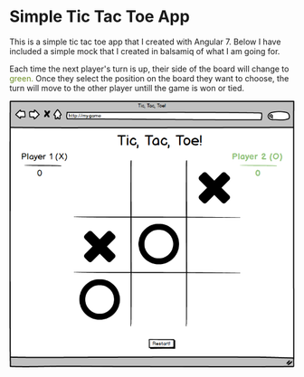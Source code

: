 # Simple Tic Tac Toe App

This is a simple tic tac toe app that I created with Angular 7.
Below I have included a simple mock that I created in balsamiq of what I am going for. 

Each time the next player's turn is up, their side of the board will change to <span style="color:olivedrab">green.</span>  Once they select the position on the board they want to choose, the turn will move to the other player untill the game is won or tied.


![Tic tac toe Mock](tic-tac-toe-app.png)